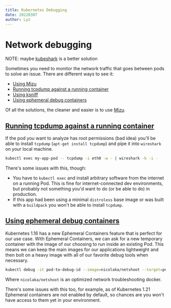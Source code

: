 ```yaml
---
title: Kubernetes Debugging
date: 20220307
author: Lyz
---
```


# Network debugging

NOTE: maybe [kubeshark](https://github.com/kubeshark/kubeshark) is a better solution 

Sometimes you need to monitor the network traffic that goes between pods to
solve an issue. There are different ways to see it:

* [Using Mizu](mizu.md)
* [Running tcpdump against a running container](#running-tcpdump-against-a-running-container)
* [Using ksniff](ksniff.md)
* [Using ephemeral debug containers](#using-ephemeral-debug-containers)

Of all the solutions, the cleaner and easier is to use [Mizu](mizu.md).

## [Running tcpdump against a running container](https://dev.to/downey/capturing-network-traffic-from-a-kubernetes-pod-with-ephemeral-debug-containers-57md)

If the pod you want to analyze has root permissions (bad idea) you'll be able to
install `tcpdump` (`apt-get install tcpdump`) and pipe it into `wireshark` on
your local machine.

```bash
kubectl exec my-app-pod -- tcpdump -i eth0 -w - | wireshark -k -i -
```

There's some issues with this, though:

* You have to `kubectl exec` and install arbitrary software from the internet on
    a running Pod. This is fine for internet-connected dev environments, but
    probably not something you'd want to do (or be able to do) in production.
* If this app had been using a minimal `distroless` base image or was built with
    a `buildpack` you won't be able to install `tcpdump`.

## [Using ephemeral debug containers](https://dev.to/downey/capturing-network-traffic-from-a-kubernetes-pod-with-ephemeral-debug-containers-57md)

Kubernetes 1.16 has a new Ephemeral Containers feature that is perfect for our
use case. With Ephemeral Containers, we can ask for a new temporary container
with the image of our choosing to run inside an existing Pod. This means we can
keep the main images for our applications lightweight and then bolt on a heavy
image with all of our favorite debug tools when necessary.

```bash
kubectl debug -it pod-to-debug-id --image=nicolaka/netshoot --target=pod-to-debug -- tcpdump -i eth0 -w - | wireshark -k -i
```

Where `nicolaka/netshoot` is an optimized network troubleshooting docker.

There's some issues with this too, for example, as of Kubernetes 1.21 Ephemeral
containers are not enabled by default, so chances are you won't have access to
them yet in your environment.
